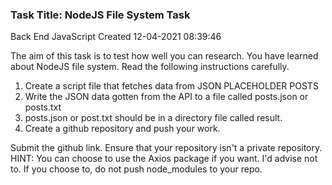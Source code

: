 ### Task Title: NodeJS File System Task

Back End
JavaScript
Created 12-04-2021 08:39:46

The aim of this task is to test how well you can research. You have learned about NodeJS file system. Read the following instructions carefully.

1. Create a script file that fetches data from JSON PLACEHOLDER POSTS
2. Write the JSON data gotten from the API to a file called posts.json or posts.txt
3. posts.json or post.txt should be in a directory file called result.
4. Create a github repository and push your work.

Submit the github link. Ensure that your repository isn't a private repository.
HINT: You can choose to use the Axios package if you want. I'd advise not to. If you choose to, do not push node_modules to your repo.
